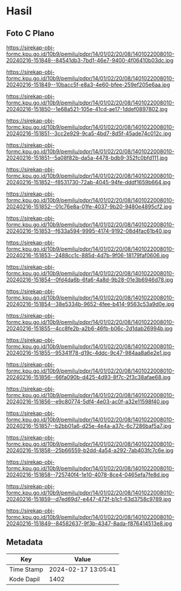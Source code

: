 # Hasil

## Foto C Plano

https://sirekap-obj-formc.kpu.go.id/10b9/pemilu/pdpr/14/01/02/20/08/1401022008010-20240216-151848--84541db3-7bd1-46e7-9400-4f06410b03dc.jpg

https://sirekap-obj-formc.kpu.go.id/10b9/pemilu/pdpr/14/01/02/20/08/1401022008010-20240216-151849--10bacc5f-e8a3-4e60-bfee-259ef205e6aa.jpg

https://sirekap-obj-formc.kpu.go.id/10b9/pemilu/pdpr/14/01/02/20/08/1401022008010-20240216-151850--1e68a521-105e-41cd-ae17-1ddef0897802.jpg

https://sirekap-obj-formc.kpu.go.id/10b9/pemilu/pdpr/14/01/02/20/08/1401022008010-20240216-151851--3cc2e929-9ca5-4bd7-8d5f-45ade74c012c.jpg

https://sirekap-obj-formc.kpu.go.id/10b9/pemilu/pdpr/14/01/02/20/08/1401022008010-20240216-151851--5a08f82b-da5a-4478-bdb9-352fc0bfd111.jpg

https://sirekap-obj-formc.kpu.go.id/10b9/pemilu/pdpr/14/01/02/20/08/1401022008010-20240216-151852--f8531730-72ab-4045-94fe-dddf1659b664.jpg

https://sirekap-obj-formc.kpu.go.id/10b9/pemilu/pdpr/14/01/02/20/08/1401022008010-20240216-151852--01c76e8a-01fe-4037-9b20-9480e4895cf2.jpg

https://sirekap-obj-formc.kpu.go.id/10b9/pemilu/pdpr/14/01/02/20/08/1401022008010-20240216-151853--f633a594-9995-4174-9192-08d4fac61b40.jpg

https://sirekap-obj-formc.kpu.go.id/10b9/pemilu/pdpr/14/01/02/20/08/1401022008010-20240216-151853--2488cc1c-885d-4d7b-9f06-18179faf0606.jpg

https://sirekap-obj-formc.kpu.go.id/10b9/pemilu/pdpr/14/01/02/20/08/1401022008010-20240216-151854--0fd4da6b-6fa6-4a8d-9b28-01e3b6946d78.jpg

https://sirekap-obj-formc.kpu.go.id/10b9/pemilu/pdpr/14/01/02/20/08/1401022008010-20240216-151854--38e5334b-9652-4fee-b414-9563c53a9d0e.jpg

https://sirekap-obj-formc.kpu.go.id/10b9/pemilu/pdpr/14/01/02/20/08/1401022008010-20240216-151855--4cc8fe2b-a2b6-46fb-b06c-2d1dab26994b.jpg

https://sirekap-obj-formc.kpu.go.id/10b9/pemilu/pdpr/14/01/02/20/08/1401022008010-20240216-151855--95341f78-d19c-4ddc-9c47-984aa8a6e2e1.jpg

https://sirekap-obj-formc.kpu.go.id/10b9/pemilu/pdpr/14/01/02/20/08/1401022008010-20240216-151856--66fa090b-d425-4d93-8f7c-2f3c38afae68.jpg

https://sirekap-obj-formc.kpu.go.id/10b9/pemilu/pdpr/14/01/02/20/08/1401022008010-20240216-151856--e9c80774-5df4-4e03-ac0f-a32e11598f40.jpg

https://sirekap-obj-formc.kpu.go.id/10b9/pemilu/pdpr/14/01/02/20/08/1401022008010-20240216-151857--b2bb01a6-d25e-4e4a-a37c-6c7286baf5a7.jpg

https://sirekap-obj-formc.kpu.go.id/10b9/pemilu/pdpr/14/01/02/20/08/1401022008010-20240216-151858--25b66559-b2dd-4a54-a292-7ab403fc7c6e.jpg

https://sirekap-obj-formc.kpu.go.id/10b9/pemilu/pdpr/14/01/02/20/08/1401022008010-20240216-151858--725740f4-1e10-4078-8ce4-0465efa7fe8d.jpg

https://sirekap-obj-formc.kpu.go.id/10b9/pemilu/pdpr/14/01/02/20/08/1401022008010-20240216-151859--d7ed69d7-e447-472f-b1c1-63d3758c9789.jpg

https://sirekap-obj-formc.kpu.go.id/10b9/pemilu/pdpr/14/01/02/20/08/1401022008010-20240216-151849--84582637-9f3b-4347-8ada-f876414513e8.jpg


## Metadata

| Key        | Value               |
| ---------- | ------------------- |
| Time Stamp | 2024-02-17 13:05:41 |
| Kode Dapil | 1402                |



